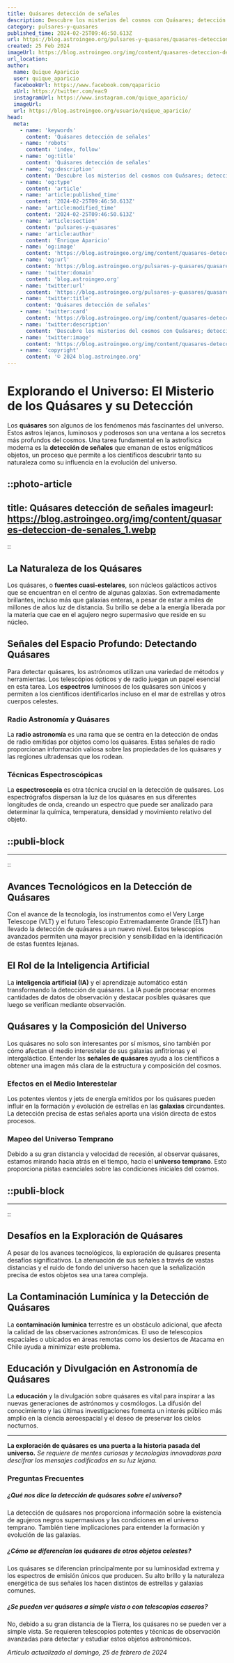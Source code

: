 ```yaml
---
title: Quásares detección de señales
description: Descubre los misterios del cosmos con Quásares; detección de señales avanzada. Explora el universo y sus fenómenos desde casa.
category: pulsares-y-quasares
published_time: 2024-02-25T09:46:50.613Z
url: https://blog.astroingeo.org/pulsares-y-quasares/quasares-deteccion-de-senales
created: 25 Feb 2024
imageUrl: https://blog.astroingeo.org/img/content/quasares-deteccion-de-senales_1.webp
url_location:
author:
  name: Quique Aparicio
  user: quique_aparicio
  facebookUrl: https://www.facebook.com/qaparicio
  xUrl: https://twitter.com/eac9
  instagramUrl: https://www.instagram.com/quique_aparicio/
  imageUrl: 
  url: https://blog.astroingeo.org/usuario/quique_aparicio/
head:
  meta:
    - name: 'keywords'
      content: 'Quásares detección de señales'
    - name: 'robots'
      content: 'index, follow'
    - name: 'og:title'
      content: 'Quásares detección de señales'
    - name: 'og:description'
      content: 'Descubre los misterios del cosmos con Quásares; detección de señales avanzada. Explora el universo y sus fenómenos desde casa.'
    - name: 'og:type'
      content: 'article'
    - name: 'article:published_time'
      content: '2024-02-25T09:46:50.613Z'
    - name: 'article:modified_time'
      content: '2024-02-25T09:46:50.613Z'
    - name: 'article:section'
      content: 'pulsares-y-quasares'
    - name: 'article:author'
      content: 'Enrique Aparicio'
    - name: 'og:image'
      content: 'https://blog.astroingeo.org/img/content/quasares-deteccion-de-senales_1.webp'
    - name: 'og:url'
      content: 'https://blog.astroingeo.org/pulsares-y-quasares/quasares-deteccion-de-senales'
    - name: 'twitter:domain'
      content: 'blog.astroingeo.org'
    - name: 'twitter:url'
      content: 'https://blog.astroingeo.org/pulsares-y-quasares/quasares-deteccion-de-senales'
    - name: 'twitter:title'
      content: 'Quásares detección de señales'
    - name: 'twitter:card'
      content: 'https://blog.astroingeo.org/img/content/quasares-deteccion-de-senales_1.webp'
    - name: 'twitter:description'
      content: 'Descubre los misterios del cosmos con Quásares; detección de señales avanzada. Explora el universo y sus fenómenos desde casa.'
    - name: 'twitter:image'
      content: 'https://blog.astroingeo.org/img/content/quasares-deteccion-de-senales_1.webp'
    - name: 'copyright'
      content: '© 2024 blog.astroingeo.org'
---
```

# Explorando el Universo: El Misterio de los Quásares y su Detección

Los **quásares** son algunos de los fenómenos más fascinantes del universo. Estos astros lejanos, luminosos y poderosos son una ventana a los secretos más profundos del cosmos. Una tarea fundamental en la astrofísica moderna es la **detección de señales** que emanan de estos enigmáticos objetos, un proceso que permite a los científicos descubrir tanto su naturaleza como su influencia en la evolución del universo.


::photo-article
---
title: Quásares detección de señales
imageurl: https://blog.astroingeo.org/img/content/quasares-deteccion-de-senales_1.webp
---
::


## La Naturaleza de los Quásares
Los quásares, o **fuentes cuasi-estelares**, son núcleos galácticos activos que se encuentran en el centro de algunas galaxias. Son extremadamente brillantes, incluso más que galaxias enteras, a pesar de estar a miles de millones de años luz de distancia. Su brillo se debe a la energía liberada por la materia que cae en el agujero negro supermasivo que reside en su núcleo.

## Señales del Espacio Profundo: Detectando Quásares
Para detectar quásares, los astrónomos utilizan una variedad de métodos y herramientas. Los telescópios ópticos y de radio juegan un papel esencial en esta tarea. Los **espectros** luminosos de los quásares son únicos y permiten a los científicos identificarlos incluso en el mar de estrellas y otros cuerpos celestes.

### Radio Astronomía y Quásares
La **radio astronomía** es una rama que se centra en la detección de ondas de radio emitidas por objetos como los quásares. Estas señales de radio proporcionan información valiosa sobre las propiedades de los quásares y las regiones ultradensas que los rodean.

### Técnicas Espectroscópicas
La **espectroscopia** es otra técnica crucial en la detección de quásares. Los espectrógrafos dispersan la luz de los quásares en sus diferentes longitudes de onda, creando un espectro que puede ser analizado para determinar la química, temperatura, densidad y movimiento relativo del objeto.


  ::publi-block
  ---
  ---
  ::
  
  
## Avances Tecnológicos en la Detección de Quásares
Con el avance de la tecnología, los instrumentos como el Very Large Telescope (VLT) y el futuro Telescopio Extremadamente Grande (ELT) han llevado la detección de quásares a un nuevo nivel. Estos telescopios avanzados permiten una mayor precisión y sensibilidad en la identificación de estas fuentes lejanas.

## El Rol de la Inteligencia Artificial
La **inteligencia artificial (IA)** y el aprendizaje automático están transformando la detección de quásares. La IA puede procesar enormes cantidades de datos de observación y destacar posibles quásares que luego se verifican mediante observación.

## Quásares y la Composición del Universo
Los quásares no solo son interesantes por sí mismos, sino también por cómo afectan el medio interestelar de sus galaxias anfitrionas y el intergaláctico. Entender las **señales de quásares** ayuda a los científicos a obtener una imagen más clara de la estructura y composición del cosmos.

### Efectos en el Medio Interestelar
Los potentes vientos y jets de energía emitidos por los quásares pueden influir en la formación y evolución de estrellas en las **galaxias** circundantes. La detección precisa de estas señales aporta una visión directa de estos procesos.

### Mapeo del Universo Temprano
Debido a su gran distancia y velocidad de recesión, al observar quásares, estamos mirando hacia atrás en el tiempo, hacia el **universo temprano**. Esto proporciona pistas esenciales sobre las condiciones iniciales del cosmos.


  ::publi-block
  ---
  ---
  ::
  
  
## Desafíos en la Exploración de Quásares
A pesar de los avances tecnológicos, la exploración de quásares presenta desafíos significativos. La atenuación de sus señales a través de vastas distancias y el ruido de fondo del universo hacen que la señalización precisa de estos objetos sea una tarea compleja.

## La Contaminación Lumínica y la Detección de Quásares
La **contaminación lumínica** terrestre es un obstáculo adicional, que afecta la calidad de las observaciones astronómicas. El uso de telescopios espaciales o ubicados en áreas remotas como los desiertos de Atacama en Chile ayuda a minimizar este problema.

## Educación y Divulgación en Astronomía de Quásares
La **educación** y la divulgación sobre quásares es vital para inspirar a las nuevas generaciones de astrónomos y cosmólogos. La difusión del conocimiento y las últimas investigaciones fomenta un interés público más amplio en la ciencia aeroespacial y el deseo de preservar los cielos nocturnos.

---

**La exploración de quásares es una puerta a la historia pasada del universo.** _Se requiere de mentes curiosas y tecnologías innovadoras para descifrar los mensajes codificados en su luz lejana._

### Preguntas Frecuentes

##### ¿Qué nos dice la detección de quásares sobre el universo?
La detección de quásares nos proporciona información sobre la existencia de agujeros negros supermasivos y las condiciones en el universo temprano. También tiene implicaciones para entender la formación y evolución de las galaxias.

##### ¿Cómo se diferencian los quásares de otros objetos celestes?
Los quásares se diferencian principalmente por su luminosidad extrema y los espectros de emisión únicos que producen. Su alto brillo y la naturaleza energética de sus señales los hacen distintos de estrellas y galaxias comunes.

##### ¿Se pueden ver quásares a simple vista o con telescopios caseros?
No, debido a su gran distancia de la Tierra, los quásares no se pueden ver a simple vista. Se requieren telescopios potentes y técnicas de observación avanzadas para detectar y estudiar estos objetos astronómicos.

_Artículo actualizado el domingo, 25 de febrero de 2024_